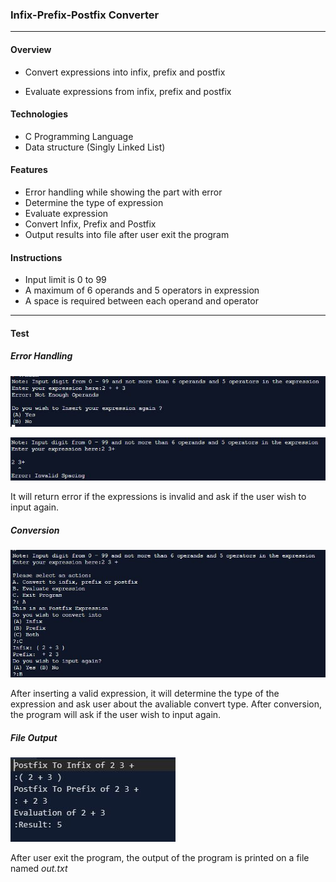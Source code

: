 ### Infix-Prefix-Postfix Converter
---

#### Overview

* Convert expressions into infix, prefix and postfix 

* Evaluate expressions from infix, prefix and postfix

#### Technologies
* C Programming Language
* Data structure (Singly Linked List)

#### Features

* Error handling while showing the part with error
* Determine the type of expression
* Evaluate expression
* Convert Infix, Prefix and Postfix
* Output results into file after user exit the program

#### Instructions
* Input limit is 0 to 99
* A maximum of 6 operands and 5 operators in expression
* A space is required between each operand and operator

---
#### Test
##### Error Handling
![error handling 1](test1.jpg)

![wrror handling 2](test2.jpg)


It will return error if the expressions is invalid and ask if the user wish to input again.


#####  Conversion

![conversion](test3.jpg)

After inserting a valid expression, it will determine the type of the expression and ask user about the avaliable convert type. After conversion, the program will ask if the user wish to input again.

##### File Output

![file](test4.jpg)

After user exit the program, the output of the program is printed on a file named _out.txt_